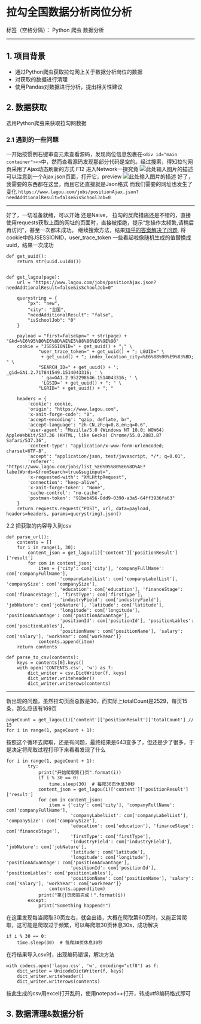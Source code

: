 ﻿# 拉勾全国数据分析岗位分析
标签（空格分隔）： Python 爬虫 数据分析

---

## 1. 项目背景
* 通过Python爬虫获取拉勾网上关于数据分析岗位的数据
* 对获取的数据进行清理
* 使用Pandas对数据进行分析，提出相关性建议
## 2. 数据获取
选用Python爬虫来获取拉勾网数据
### 2.1 遇到的一些问题
一开始按惯例右键审查元素查看源码，发现岗位信息包裹在```<div id="main container"><>```中，然而查看源码发现那部分代码是空的。经过搜索，得知拉勾网页采用了Ajax动态刷新的方式
F12 进入Network一探究竟
![此处输入图片的描述][1]
可以注意到一个Ajax.json页面，打开它，preview
![此处输入图片的描述][2]
好了，我需要的东西都在这里，而且它还直接就是Json格式
而我们需要的网址也发生了变化
```https://www.lagou.com/jobs/positionAjax.json?needAddtionalResult=false&isSchoolJob=0```

---
好了，一切准备就绪，可以开始
还是Naive， 拉勾的反爬措施还是不错的，直接使用requests获取上面的网址的页面时，直接被拒绝，提示“您操作太频繁,请稍后再访问”，甚至一次都未成功。
继续搜索方法，结果[知乎的答案解决了问题](https://www.zhihu.com/question/63524231/answer/281876073), 将cookie中的JSESSIONID，user_trace_token 一些看起啦像随机生成的值替换成uuid，结果一次成功
```
def get_uuid():
    return str(uuid.uuid4())


def get_lagou(page):
    url = "https://www.lagou.com/jobs/positionAjax.json?needAddtionalResult=false&isSchoolJob=0"

    querystring = {
        "px": "new",
        "city": "全国",
        "needAdditionalResult": "false",
        "isSchoolJob": "0"
    }

    payload = "first=false&pn=" + str(page) + "&kd=%E6%95%B0%E6%8D%AE%E5%88%86%E6%9E%90"
    cookie = "JSESSIONID=" + get_uuid() + ";" \
            "user_trace_token=" + get_uuid() + "; LGUID=" \
             + get_uuid() + "; index_location_city=%E6%88%90%E9%83%BD; " \
            "SEARCH_ID=" + get_uuid() + '; _gid=GA1.2.717841549.1514043316; ' \
             '_ga=GA1.2.952298646.1514043316; ' \
             'LGSID=' + get_uuid() + "; " \
            "LGRID=" + get_uuid() + "; "

    headers = {
        'cookie': cookie,
        'origin': "https://www.lagou.com",
        'x-anit-forge-code': "0",
        'accept-encoding': "gzip, deflate, br",
        'accept-language': "zh-CN,zh;q=0.8,en;q=0.6",
        'user-agent': "Mozilla/5.0 (Windows NT 10.0; WOW64) AppleWebKit/537.36 (KHTML, like Gecko) Chrome/55.0.2883.87 Safari/537.36",
        'content-type': "application/x-www-form-urlencoded; charset=UTF-8",
        'accept': "application/json, text/javascript, */*; q=0.01",
        'referer': "https://www.lagou.com/jobs/list_%E6%95%B0%E6%8D%AE?labelWords=&fromSearch=true&suginput=",
        'x-requested-with': "XMLHttpRequest",
        'connection': "keep-alive",
        'x-anit-forge-token': "None",
        'cache-control': "no-cache",
        'postman-token': "91beb456-8dd9-0390-a3a5-64ff3936fa63"
    }
    return requests.request("POST", url, data=payload, headers=headers, params=querystring).json()
```
2.2 把获取的内容导入到csv
```
def parse_url():
    contents = []
    for i in range(1, 30):
        content_json = get_lagou(i)['content']['positionResult']['result']
        for com in content_json:
            item = {'city': com['city'], 'companyFullName': com['companyFullName'],
                    'companyLabelList': com['companyLabelList'], 'companySize': com['companySize'],
                    'education': com['education'], 'financeStage': com['financeStage'], 'firstType': com['firstType'],
                    'industryField': com['industryField'], 'jobNature': com['jobNature'], 'latitude': com['latitude'],
                    'longitude': com['longitude'], 'positionAdvantage': com['positionAdvantage'],
                    'positionId': com['positionId'], 'positionLables': com['positionLables'],
                    'positionName': com['positionName'], 'salary': com['salary'], 'workYear': com['workYear']}
            contents.append(item)
    return contents
```
```
def parse_to_csv(contents):
    keys = contents[0].keys()
    with open('CONTENTS.csv', 'w') as f:
        dict_writer = csv.DictWriter(f, keys)
        dict_writer.writeheader()
        dict_writer.writerows(contents)
```

---
新出现的问题，虽然拉勾页面总数是30，而实际上totalCount是2529，每页15条，那么应该有169页
```
pageCount = get_lagou(1)['content']['positionResult']['totalCount'] // 15
for i in range(1, pageCount + 1):
```
按照这个循环去爬取，还是有问题，最终结果是643变多了，但还是少了很多，于是决定将爬取过程打印下来看看发现了什么
```
for i in range(1, pageCount + 1):
        try:
            print("开始爬取第{}页".format(i))
            if i % 30 == 0:
                time.sleep(30)  # 每爬30页休息30秒
            content_json = get_lagou(i)['content']['positionResult']['result']
            for com in content_json:
                item = {'city': com['city'], 'companyFullName': com['companyFullName'],
                        'companyLabelList': com['companyLabelList'], 'companySize': com['companySize'],
                        'education': com['education'], 'financeStage': com['financeStage'],
                        'firstType': com['firstType'],
                        'industryField': com['industryField'], 'jobNature': com['jobNature'],
                        'latitude': com['latitude'],
                        'longitude': com['longitude'], 'positionAdvantage': com['positionAdvantage'],
                        'positionId': com['positionId'], 'positionLables': com['positionLables'],
                        'positionName': com['positionName'], 'salary': com['salary'], 'workYear': com['workYear']}
                contents.append(item)
            print("第{}页爬取完成！".format(i))
        except:
            print("Something happend!")
```
在这里发现每当爬取30页左右，就会出错，大概在爬取第60页时，又能正常爬取，这可能是爬取过于频繁，可以每爬取30页休息30s，成功解决
```
if i % 30 == 0:
    time.sleep(30)  # 每爬30页休息30秒
```

在将结果导入csv时，出现编码错误，解决方法
```
with codecs.open('lagou.csv', 'w', encoding="utf8") as f:
    dict_writer = UnicodeDictWriter(f, keys)
    dict_writer.writeheader()
    dict_writer.writerows(contents)
```
按此生成的csv用excel打开乱码，使用notepad++打开，转成utf8编码格式即可




## 3. 数据清理&数据分析


  [1]: https://github.com/yijigao/Python_scraper/blob/master/lagou/libs/1.png
  [2]: https://github.com/yijigao/Python_scraper/blob/master/lagou/libs/2.png